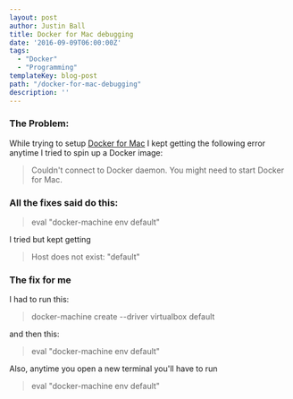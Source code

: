 ```yaml
---
layout: post
author: Justin Ball
title: Docker for Mac debugging
date: '2016-09-09T06:00:00Z'
tags:
  - "Docker"
  - "Programming"
templateKey: blog-post
path: "/docker-for-mac-debugging"
description: ''
---
```


<h3>The Problem:</h3>
While trying to setup <a href="https://docs.docker.com/docker-for-mac/">Docker for Mac</a> I kept getting the following error anytime I tried to spin up a Docker image:

<blockquote>
  Couldn't connect to Docker daemon. You might need to start Docker for Mac.
</blockquote>

<h3>All the fixes said do this:</h3>

<blockquote>
  eval "docker-machine env default"
</blockquote>

I tried but kept getting

<blockquote>
  Host does not exist: "default"
</blockquote>

<h3>The fix for me</h3>

I had to run this:

<blockquote>
  docker-machine create --driver virtualbox default
</blockquote>

and then this:

<blockquote>
  eval "docker-machine env default"
</blockquote>

Also, anytime you open a new terminal you'll have to run

<blockquote>
  eval "docker-machine env default"
</blockquote>
